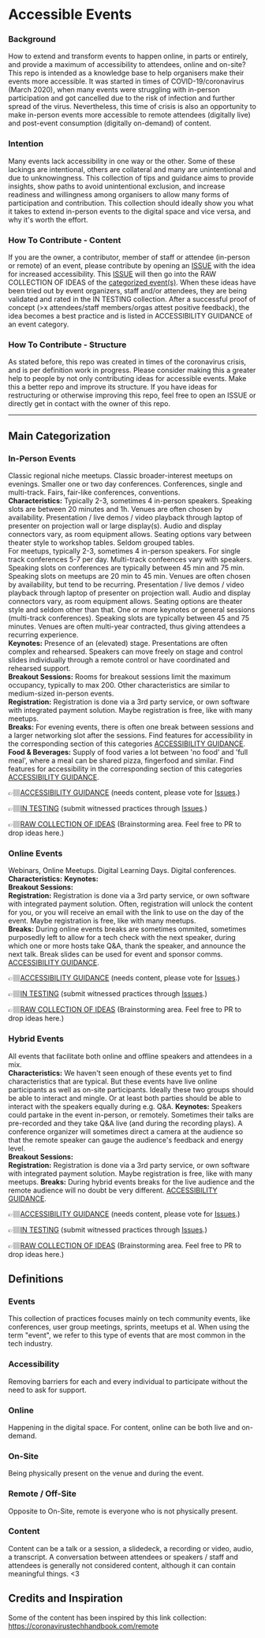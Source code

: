 # Accessible Events

### Background
How to extend and transform events to happen online, in parts or entirely, and provide a maximum of accessibility to attendees, online and on-site? This repo is intended as a knowledge base to help organisers make their events more accessible. It was started in times of COVID-19/coronavirus (March 2020), when many events were struggling with in-person participation and got cancelled due to the risk of infection and further spread of the virus. Nevertheless, this time of crisis is also an opportunity to make in-person events more accessible to remote attendees (digitally live) and post-event consumption (digitally on-demand) of content.

### Intention
Many events lack accessibility in one way or the other. Some of these lackings are intentional, others are collateral and many are unintentional and due to unknowingness. This collection of tips and guidance aims to provide insights, show paths to avoid unintentional exclusion, and increase readiness and willingness among organisers to allow many forms of participation and contribution. This collection should ideally show you what it takes to extend in-person events to the digital space and vice versa, and why it's worth the effort. 

### How To Contribute - Content
If you are the owner, a contributor, member of staff or attendee (in-person or remote) of an event, please contribute by opening an [ISSUE](/issues) with the idea for increased accessibility. This [ISSUE](/issues) will then go into the RAW COLLECTION OF IDEAS of the [categorized event(s)](/categories). 
When these ideas have been tried out by event organizers, staff and/or attendees, they are being validated and rated in the IN TESTING collection. After a successful proof of concept (>x attendees/staff members/orgas attest positive feedback), the idea becomes a best practice and is listed in ACCESSIBILITY GUIDANCE of an event category.


### How To Contribute - Structure
As stated before, this repo was created in times of the coronavirus crisis, and is per definition work in progress. Please consider making this a greater help to people by not only contributing ideas for accessible events. Make this a better repo and improve its structure. If you have ideas for restructuring or otherwise improving this repo, feel free to open an ISSUE or directly get in contact with the owner of this repo.

---

## Main Categorization
### In-Person Events
Classic regional niche meetups. Classic broader-interest meetups on evenings. Smaller one or two day conferences. Conferences, single and multi-track. Fairs, fair-like conferences, conventions.    
 **Characteristics:** Typically 2-3, sometimes 4 in-person speakers. Speaking slots are between 20 minutes and 1h. Venues are often chosen by availability. Presentation / live demos / video playback through laptop of presenter on projection wall or large display(s). Audio and display connectors vary, as room equipment allows. Seating options vary between theater style to workshop tables. Seldom grouped tables.  
 For meetups, typically 2-3, sometimes 4 in-person speakers. For single track conferences 5-7 per day. Multi-track confeences vary with speakers. Speaking slots on conferences are typically between 45 min and 75 min. Speaking slots on meetups are 20 min to 45 min. Venues are often chosen by availability, but tend to be recurring. Presentation / live demos / video playback through laptop of presenter on projection wall. Audio and display connectors vary, as room equipment allows. Seating options are theater style and seldom other than that.
 One or more keynotes or general sessions (multi-track conferences). Speaking slots are typically between 45 and 75 minutes. Venues are often multi-year contracted, thus giving attendees a recurring experience.   
 **Keynotes:** Presence of an (elevated) stage. Presentations are often complex and rehearsed. Speakers can move freely on stage and control slides individually through a remote control or have coordinated and rehearsed support.  
 **Breakout Sessions:** Rooms for breakout sessions limit the maximum occupancy, typically to max 200. Other characteristics are similar to medium-sized in-person events.  
 **Registration:** Registration is done via a 3rd party service, or own software with integrated payment solution. Maybe registration is free, like with many meetups.   
 **Breaks:** For evening events, there is often one break between sessions and a larger networking slot after the sessions. Find features for accessibility in the corresponding section of this categories [ACCESSIBILITY GUIDANCE](categories/in-person_events/ACCESSIBILITY_GUIDANCE.md#Breaks).     
 **Food & Beverages:** Supply of food varies a lot between 'no food' and 'full meal', where a meal can be shared pizza, fingerfood and similar. Find features for accessibility in the corresponding section of this categories [ACCESSIBILITY GUIDANCE](categories/in-person_events/ACCESSIBILITY_GUIDANCE.md#FoodAndBeverages).  

👉🏽[ACCESSIBILITY GUIDANCE](categories/in-person_events/ACCESSIBILITY_GUIDANCE.md) (needs content, please vote for [Issues](https://github.com/jansche/AccessibleEvents/issues).)

👉🏽[IN TESTING](categories/in-person_events/IN_TESTING.md) (submit witnessed practices through [Issues](https://github.com/jansche/AccessibleEvents/issues).)

👉🏽[RAW COLLECTION OF IDEAS](categories/in-person_events/RAW_COLLECTION_OF_IDEAS.md) (Brainstorming area. Feel free to PR to drop ideas here.)

### Online Events 
Webinars, Online Meetups. Digital Learning Days. Digital conferences.
 **Characteristics:**
 **Keynotes:**   
 **Breakout Sessions:**  
 **Registration:** Registration is done via a 3rd party service, or own software with integrated payment solution. Often, registration will unlock the content for you, or you will receive an email with the link to use on the day of the event. Maybe registration is free, like with many meetups.   
 **Breaks:** During online events breaks are sometimes ommited, sometimes purposedly left to allow for a tech check with the next speaker, during which one or more hosts take Q&A, thank the speaker, and announce the next talk. Break slides can be used for event and sponsor comms. [ACCESSIBILITY GUIDANCE](categories/in-person_events/ACCESSIBILITY_GUIDANCE.md#Breaks).

👉🏽[ACCESSIBILITY GUIDANCE](categories/online_events/ACCESSIBILITY_GUIDANCE.md) (needs content, please vote for [Issues](https://github.com/jansche/AccessibleEvents/issues).)

👉🏽[IN TESTING](categories/online_events/IN_TESTING.md) (submit witnessed practices through [Issues](https://github.com/jansche/AccessibleEvents/issues).)

👉🏽[RAW COLLECTION OF IDEAS](categories/online_events/RAW_COLLECTION_OF_IDEAS.md) (Brainstorming area. Feel free to PR to drop ideas here.)

### Hybrid Events
All events that facilitate both online and offline speakers and attendees in a mix.  
 **Characteristics:**  We haven't seen enough of these events yet to find characteristics that are typical. But these events have live online participants as well as on-site participants. Ideally these two groups should be able to interact and mingle. Or at least both parties should be able to interact with the speakers equally during e.g. Q&A.
 **Keynotes:** Speakers could partake in the event in-person, or remotely. Sometimes their talks are pre-recorded and they take Q&A live (and during the recording plays). A conference organizer will sometimes direct a camera at the audience so that the remote speaker can gauge the audience's feedback and energy level.   
 **Breakout Sessions:**  
 **Registration:** Registration is done via a 3rd party service, or own software with integrated payment solution. Maybe registration is free, like with many meetups.
 **Breaks:** During hybrid events breaks for the live audience and the remote audience will no doubt be very different. [ACCESSIBILITY GUIDANCE](categories/in-person_events/ACCESSIBILITY_GUIDANCE.md#Breaks).

👉🏽[ACCESSIBILITY GUIDANCE](categories/hybrid_events/ACCESSIBILITY_GUIDANCE.md) (needs content, please vote for [Issues](https://github.com/jansche/AccessibleEvents/issues).)

👉🏽[IN TESTING](categories/hybrid_events/IN_TESTING.md) (submit witnessed practices through [Issues](https://github.com/jansche/AccessibleEvents/issues).)

👉🏽[RAW COLLECTION OF IDEAS](categories/hybrid_events/RAW_COLLECTION_OF_IDEAS.md) (Brainstorming area. Feel free to PR to drop ideas here.)

## Definitions

### Events
This collection of practices focuses mainly on tech community events, like conferences, user group meetings, sprints, meetups et al. When using the term "event", we refer to this type of events that are most common in the tech industry.

### Accessibility
Removing barriers for each and every individual to participate without the need to ask for support.

### Online
Happening in the digital space. For content, online can be both live and on-demand.

### On-Site
Being physically present on the venue and during the event.

### Remote / Off-Site
Opposite to On-Site, remote is everyone who is not physically present.

### Content
Content can be a talk or a session, a slidedeck, a recording or video, audio, a transcript. A conversation between attendees or speakers / staff and attendees is generally not considered content, although it can contain meaningful things. <3


## Credits and Inspiration
Some of the content has been inspired by this link collection: https://coronavirustechhandbook.com/remote

